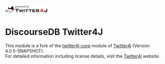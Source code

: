 <a href="http://twitter4j.org/">
<img src="./images/powered-by-twitter4j-138x30.png" border="0" width="138" height="30">
</a>

# DiscourseDB Twitter4J
This module is a fork of the <a href="https://github.com/yusuke/twitter4j/tree/master/twitter4j-core">twitter4j-core</a> module of <a href="http://twitter4j.org/en/">Twitter4j</a> (Version 4.0.5-SNAPSHOT).<br/>
For detailed information including license details, visit the <a href="http://twitter4j.org/en/">Twitter4j</a> website.
